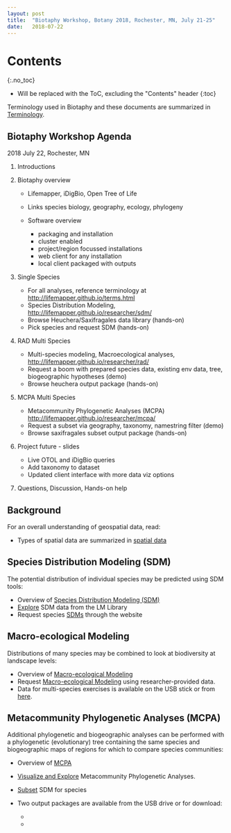 ```yaml
---
layout: post
title:  "Biotaphy Workshop, Botany 2018, Rochester, MN, July 21-25"
date:   2018-07-22
---
```



# Contents
{:.no_toc}

* Will be replaced with the ToC, excluding the "Contents" header
{:toc}

Terminology used in Biotaphy and these documents are summarized in 
[Terminology](/terms).

## Biotaphy Workshop Agenda

2018 July 22, Rochester, MN

1. Introductions
1. Biotaphy overview
   
   * Lifemapper, iDigBio, Open Tree of Life
   * Links species biology, geography, ecology, phylogeny
   * Software overview

     * packaging and installation
     * cluster enabled
   	 * project/region focussed installations
   	 * web client for any installation
   	 * local client packaged with outputs

1. Single Species

   * For all analyses, reference terminology at http://lifemapper.github.io/terms.html
   * Species Distribution Modeling, http://lifemapper.github.io/researcher/sdm/
   * Browse Heuchera/Saxifragales data library (hands-on)
   * Pick species and request SDM (hands-on)

1. RAD Multi Species

   * Multi-species modeling, Macroecological analyses, 
     http://lifemapper.github.io/researcher/rad/
   * Request a boom with prepared species data, existing env data,
     tree, biogeographic hypotheses (demo)
   * Browse heuchera output package (hands-on)

1. MCPA Multi Species
   * Metacommunity Phylogenetic Analyses (MCPA)
     http://lifemapper.github.io/researcher/mcpa/
   * Request a subset via geography, taxonomy, namestring filter (demo)
   * Browse saxifragales subset output package (hands-on)

1. Project future - slides
   * Live OTOL and iDigBio queries 
   * Add taxonomy to dataset
   * Updated client interface with more data viz options

1. Questions, Discussion, Hands-on help

## Background

For an overall understanding of geospatial data, read:
  * Types of spatial data are summarized in [spatial data](/researcher/spatialData)
  
## Species Distribution Modeling (SDM)

The potential distribution of individual species may be predicted using SDM tools:
  * Overview of [Species Distribution Modeling (SDM)](/researcher/sdm)
  * [Explore](/training/exploreData) SDM data from the LM Library
  * Request species [SDMs](/training/sdmTraining) through the website

## Macro-ecological Modeling

Distributions of many species may be combined to look at biodiversity at 
landscape levels: 
  * Overview of [Macro-ecological Modeling](/researcher/rad)
  * Request [Macro-ecological Modeling](/training/boomTraining) using 
    researcher-provided data.
  * Data for multi-species exercises is available on the USB stick or from
    [here](http://yeti.lifemapper.org/dl/taiwan_boom_data.tar.gz).

## Metacommunity Phylogenetic Analyses (MCPA)

Additional phylogenetic and biogeographic analyses can be performed with 
a phylogenetic (evolutionary) tree containing the same species and 
biogeographic maps of regions for which to compare species communities:
  * Overview of [MCPA](/researcher/mcpa)
  * [Visualize and Explore](/training/mcpaVizTraining) Metacommunity 
    Phylogenetic Analyses.  
  * [Subset](/training/subsetTraining) SDM for species
  * Two output packages are available from the USB drive or for download:
    
    * 
    * 


